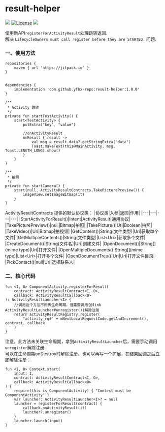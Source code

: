 # result-helper
[![](https://jitpack.io/v/yfbx-repo/result-helper.svg)](https://jitpack.io/#yfbx-repo/result-helper)
[![License](https://img.shields.io/github/license/yfbx-repo/result-helper)](https://mit-license.org/)
[![](https://img.shields.io/badge/release-1.0.0-blue.svg)](https://github.com/yfbx-repo/result-helper/releases)

使用新API`registerForActivityResult`处理跳转返回.    
解决 `LifecycleOwners must call register before they are STARTED.` 问题.        

### 一、使用方法
```
repositories {
    maven { url 'https://jitpack.io' }
}


dependencies {
    implementation 'com.github.yfbx-repo:result-helper:1.0.0'
}
```

```
/**
 * Activity 跳转
 */
private fun startTestActivity() {
    start<TestActivity> {
        putExtra("key", "value")

        //onActivityResult
        onResult { result ->
            val msg = result.data?.getStringExtra("data")
            Toast.makeText(this@MainActivity, msg, Toast.LENGTH_LONG).show()
        }
    }
}

/**
 * 拍照
 */
private fun startCamera() {
    start(null, ActivityResultContracts.TakePicturePreview()) {
        imageView.setImageBitmap(it)
    }
}

```
ActivityResultContracts 提供的默认协议类：
|协议类|入参|返回|作用|
|---|---|---|---|
|StartActivityForResult()|Intent|ActivityResult|通用协议|
|TakePicturePreview()|null|Bitmap|拍照|
|TakePicture()|Uri|Boolean|拍照|
|TakeVideo()|Uri|Bitmap|拍视频|
|GetContent()|String(文件类型)|Uri|获取单个文件|
|GetMultipleContents()|String(文件类型)|List\<Uri\>|获取多个文件|
|CreateDocument()|String(文件名)|Uri|创建文件|
|OpenDocument()|String[](mime type)|Uri|打开文件|
|OpenMultipleDocuments()|String[](mime type)|List\<Uri\>|打开多个文件|
|OpenDocumentTree()|Uri|Uri|打开文件目录|
|PickContact()|null|Uri|选择联系人|


### 二、核心代码
```
fun <I, O> ComponentActivity.registerForResult(
    contract: ActivityResultContract<I, O>,
    callback: ActivityResultCallback<O>
): ActivityResultLauncher<I> {
    //调用这个方法不用传生命周期，但需要调用{@link ActivityResultLauncher#unregister()}解除注册
    return activityResultRegistry.register(
        "activity_rq#" + mNextLocalRequestCode.getAndIncrement(), contract, callback
    )
}
```

注意，此方法未关联生命周期，拿到`ActivityResultLauncher`后，需要手动调用`unregister`解除注册.        
可以在生命周期onDestroy时解除注册，也可以再写一个扩展，在结果回调之后立即解除注册：    

```
fun <I, O> Context.start(
    input: I,
    contract: ActivityResultContract<I, O>,
    callback: ActivityResultCallback<O>
) {
    require(this is ComponentActivity) { "Context must be ComponentActivity" }
    var launcher: ActivityResultLauncher<I>? = null
    launcher = registerForResult(contract) {
        callback.onActivityResult(it)
        launcher?.unregister()
    }
    launcher.launch(input)
}
```
